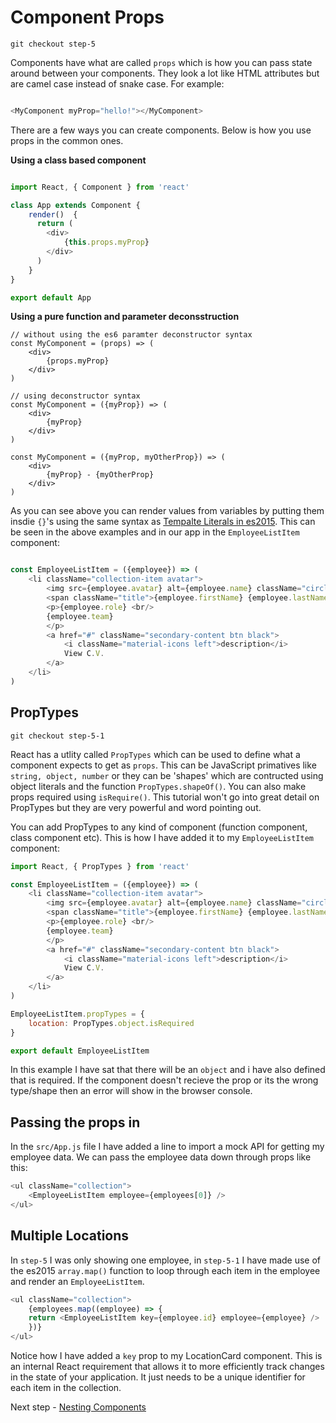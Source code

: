 # Component Props

```
git checkout step-5
```

Components have what are called `props` which is how you can pass state around between your components. They look a lot like HTML attributes but are camel case
instead of snake case. For example:

``` javascript

<MyComponent myProp="hello!"></MyComponent>

```

There are a few ways you can create components. Below is how you use props in the common ones.

**Using a class based component**

``` javascript

import React, { Component } from 'react'

class App extends Component {
    render()  {
      return (
        <div>
            {this.props.myProp}
        </div>
      )
    }
}

export default App
```
**Using a pure function and parameter deconsstruction**

```
// without using the es6 paramter deconstructor syntax
const MyComponent = (props) => (
    <div>
        {props.myProp}
    </div>
)

// using deconstructor syntax
const MyComponent = ({myProp}) => (
    <div>
        {myProp}
    </div>
)

const MyComponent = ({myProp, myOtherProp}) => (
    <div>
        {myProp} - {myOtherProp}
    </div>
)

```

As you can see above you can render values from variables by putting them insdie `{}`'s using the same syntax as
[Tempalte Literals in es2015](https://developer.mozilla.org/en/docs/Web/JavaScript/Reference/Template_literals). 
This can be seen in the above examples and in our app in the `EmployeeListItem` component:

``` javascript

const EmployeeListItem = ({employee}) => (
    <li className="collection-item avatar">
        <img src={employee.avatar} alt={employee.name} className="circle" />
        <span className="title">{employee.firstName} {employee.lastName}</span>
        <p>{employee.role} <br/>
        {employee.team}
        </p>
        <a href="#" className="secondary-content btn black">
            <i className="material-icons left">description</i>
            View C.V.
        </a>
    </li>
)

```

## PropTypes

```
git checkout step-5-1
```

React has a utlity called `PropTypes` which can be used to define what a component expects to get as `props`. This can be JavaScript primatives like `string, object, number`
or they can be 'shapes' which are contructed using object literals and the function `PropTypes.shapeOf()`. You can also make props required using `isRequire()`. This tutorial 
won't go into great detail on PropTypes but they are very powerful and word pointing out.

You can add PropTypes to any kind of component (function component, class component etc). This is how I have added it to my `EmployeeListItem` component:

``` javascript
import React, { PropTypes } from 'react'

const EmployeeListItem = ({employee}) => (
    <li className="collection-item avatar">
        <img src={employee.avatar} alt={employee.name} className="circle" />
        <span className="title">{employee.firstName} {employee.lastName}</span>
        <p>{employee.role} <br/>
        {employee.team}
        </p>
        <a href="#" className="secondary-content btn black">
            <i className="material-icons left">description</i>
            View C.V.
        </a>
    </li>
)

EmployeeListItem.propTypes = { 
    location: PropTypes.object.isRequired
}

export default EmployeeListItem
```

In this example I have sat that there will be an `object` and i have also defined that is required. If the 
component doesn't recieve the prop or its the wrong type/shape then an error will show in the browser console.

## Passing the props in

In the `src/App.js` file I have added a line to import a mock API for getting my employee data. We can pass the employee data down
through props like this:

``` javascript
<ul className="collection">
    <EmployeeListItem employee={employees[0]} />
</ul>
```

## Multiple Locations

In `step-5` I was only showing one employee, in `step-5-1` I have made use of the es2015 `array.map()` function
to loop through each item in the employee and render an `EmployeeListItem`.

``` javascript
<ul className="collection">
    {employees.map((employee) => {
    return <EmployeeListItem key={employee.id} employee={employee} />
    })}
</ul>
```

Notice how I have added a `key` prop to my LocationCard component. This is an internal React requirement that allows it to
more efficiently track changes in the state of your application. It just needs to be a unique identifier for each
item in the collection.

Next step - [Nesting Components](06-Nesting-Components.md)


